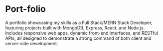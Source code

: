 # Port-folio
A portfolio showcasing my skills as a Full Stack/MERN Stack Developer, featuring projects built with MongoDB, Express, React, and Node.js. Includes responsive web apps, dynamic front-end interfaces, and RESTful APIs, all designed to demonstrate a strong command of both client and server-side development.
